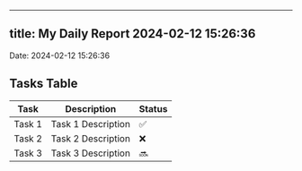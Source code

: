 
---
title: My Daily Report 2024-02-12 15:26:36
---

Date: 2024-02-12 15:26:36

## Tasks Table

| Task | Description | Status |
|------|-------------|--------|
| Task 1 | Task 1 Description | ✅ |
| Task 2 | Task 2 Description | ❌ |
| Task 3 | Task 3 Description | 🔜 |
